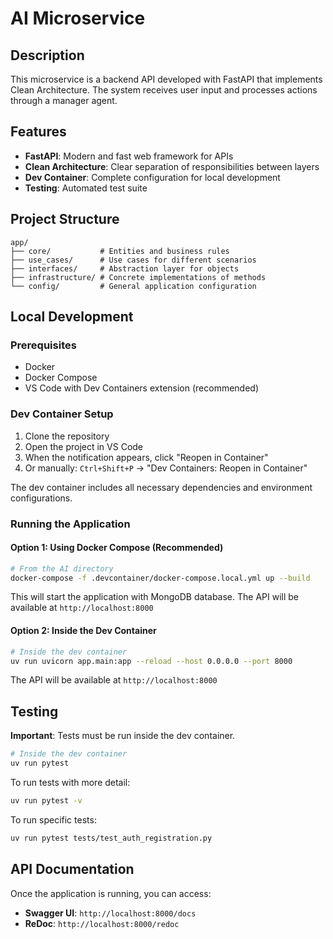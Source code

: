 # AI Microservice

## Description

This microservice is a backend API developed with FastAPI that implements Clean Architecture. The system receives user input and processes actions through a manager agent.

## Features

- **FastAPI**: Modern and fast web framework for APIs
- **Clean Architecture**: Clear separation of responsibilities between layers
- **Dev Container**: Complete configuration for local development
- **Testing**: Automated test suite

## Project Structure

```
app/
├── core/           # Entities and business rules
├── use_cases/      # Use cases for different scenarios
├── interfaces/     # Abstraction layer for objects
├── infrastructure/ # Concrete implementations of methods
└── config/         # General application configuration
```

## Local Development

### Prerequisites

- Docker
- Docker Compose
- VS Code with Dev Containers extension (recommended)

### Dev Container Setup

1. Clone the repository
2. Open the project in VS Code
3. When the notification appears, click "Reopen in Container"
4. Or manually: `Ctrl+Shift+P` → "Dev Containers: Reopen in Container"

The dev container includes all necessary dependencies and environment configurations.

### Running the Application

#### Option 1: Using Docker Compose (Recommended)

```bash
# From the AI directory
docker-compose -f .devcontainer/docker-compose.local.yml up --build
```

This will start the application with MongoDB database. The API will be available at `http://localhost:8000`

#### Option 2: Inside the Dev Container

```bash
# Inside the dev container
uv run uvicorn app.main:app --reload --host 0.0.0.0 --port 8000
```

The API will be available at `http://localhost:8000`

## Testing

**Important**: Tests must be run inside the dev container.

```bash
# Inside the dev container
uv run pytest
```

To run tests with more detail:

```bash
uv run pytest -v
```

To run specific tests:

```bash
uv run pytest tests/test_auth_registration.py
```

## API Documentation

Once the application is running, you can access:

- **Swagger UI**: `http://localhost:8000/docs`
- **ReDoc**: `http://localhost:8000/redoc`
